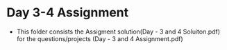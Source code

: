 # Day 3-4 Assignment

- This folder consists the Assigment solution(Day - 3 and 4 Soluiton.pdf) for the questions/projects (Day - 3 and 4 Assignment.pdf)
